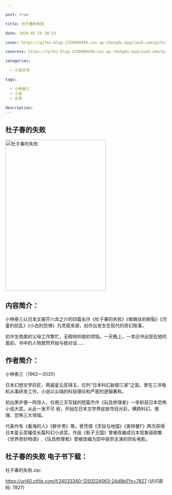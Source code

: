```yaml
---

post: true

title: 杜子春的失败

date: 2024-05-28 10:23

cover: https://qifei-blog-1256009448.cos.ap-chengdu.myqcloud.com/qifei-blog/65ee5cc69f345e8d034c32b7.jpg

coveross: https://qifei-blog-1256009448.cos.ap-chengdu.myqcloud.com/qifei-blog/65ee5cc69f345e8d034c32b7.jpg

categories:

  - 小说文学

tags:

  - 小林泰三
  - 小说
  - 文学

description:
---
```


## 杜子春的失败
<img alt="杜子春的失败 " class="aligncenter loading" data-was-processed="true" decoding="async" fetchpriority="high" height="471" src="https://qifei-blog-1256009448.cos.ap-chengdu.myqcloud.com/qifei-blog/65ee5cc69f345e8d034c32b7.jpg " style="cursor: zoom-in;" width="314"/>

## 内容简介：

小林泰三以日本文豪芥川龙之介的四篇名作《杜子春的失败》《蜘蛛丝的断裂》《河童的扰乱》《小白的恐惧》为灵感来源，创作出发生在现代的奇幻故事。

初中生晓美的父母工作繁忙，无暇倾听她的烦恼。一天晚上，一本旧书出现在她的面前，书中的人物居然开始与她对话……

## 作者简介：

小林泰三（1962—2020）

日本幻想文学巨匠，两届星云奖得主，位列“日本科幻新御三家”之首。曾在三洋电机从事研发工作，小说以尖端的科技理论和严密的逻辑著称。

初出茅庐便一鸣惊人，仅用三天写就的短篇杰作《玩具修理者》一举斩获日本恐怖小说大奖。从此一发不可 收，开始在日本文学界绽放夺目光彩，横跨科幻、推理、恐怖三大领域。

代表作有《看海的人》《醉步男》等。曾凭借《天狱与地国》《奥特曼F》两次获得日本星云奖樶佳长篇科幻小说奖。作品《影子王国》曾被改编成日本现象级剧集《世界奇妙物语》,《玩具修理者》曾被改编为田中丽奈主演的同名电影。

## 杜子春的失败 电子书下载：



杜子春的失败.zip: 

https://url40.ctfile.com/f/24033340-1250224063-24d9b0?p=7827 (访问密码: 7827)
